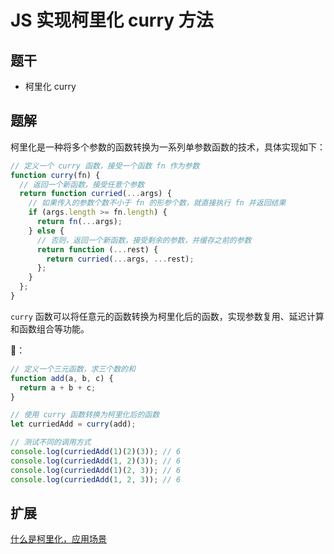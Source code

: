 # JS 实现柯里化 curry 方法

## 题干

- 柯里化 curry 

## 题解

柯里化是一种将多个参数的函数转换为一系列单参数函数的技术，具体实现如下：

```js
// 定义一个 curry 函数，接受一个函数 fn 作为参数
function curry(fn) {
  // 返回一个新函数，接受任意个参数
  return function curried(...args) {
    // 如果传入的参数个数不小于 fn 的形参个数，就直接执行 fn 并返回结果
    if (args.length >= fn.length) {
      return fn(...args);
    } else {
      // 否则，返回一个新函数，接受剩余的参数，并缓存之前的参数
      return function (...rest) {
        return curried(...args, ...rest);
      };
    }
  };
}
```

`curry` 函数可以将任意元的函数转换为柯里化后的函数，实现参数复用、延迟计算和函数组合等功能。

🌰：

```js
// 定义一个三元函数，求三个数的和
function add(a, b, c) {
  return a + b + c;
}

// 使用 curry 函数转换为柯里化后的函数
let curriedAdd = curry(add);

// 测试不同的调用方式
console.log(curriedAdd(1)(2)(3)); // 6
console.log(curriedAdd(1, 2)(3)); // 6
console.log(curriedAdd(1)(2, 3)); // 6
console.log(curriedAdd(1, 2, 3)); // 6
```

## 扩展

[什么是柯里化，应用场景](../core//050function/050040_function_currying.md)